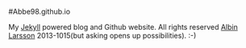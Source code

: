 #Abbe98.github.io

My [Jekyll][1] powered blog and Github website. All rights reserved [Albin Larsson][2] 2013-1015(but asking opens up possibilities). :-)

[1]: http://jekyllrb.com
[2]: http://abbe98.github.io